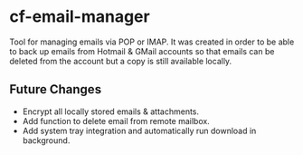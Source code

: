 # cf-email-manager

Tool for managing emails via POP or IMAP. It was created in order to be able to back up emails from 
Hotmail & GMail accounts so that emails can be deleted from the account but a copy is still available 
locally.

Future Changes
--------------
- Encrypt all locally stored emails & attachments.
- Add function to delete email from remote mailbox.
- Add system tray integration and automatically run download in background.